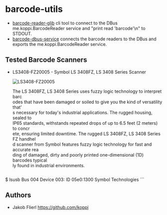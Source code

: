 # barcode-utils

* [barcode-reader-glib](barcode-utils/blob/master/barcode-reader-glib)	cli tool to connect to the DBus me.koppi.BarcodeReader service and "print read 'barcode'\n" to STDOUT.
* [barcode-dbus-service](barcode-utils/blob/master/barcode-dbus-service)	connects the barcode readers to the DBus and exports the me.koppi.BarcodeReader service.

## Tested Barcode Scanners

 *  LS3408-FZ20005 - Symbol LS 3408FZ, LS 3408 Series Scanner

    ![LS3408-FZ20005](https://raw.github.com/koppi/barcode-utils/master/barcode\-scanners/LS3408-FZ20005.png "Symbol LS 3408FZ, LS 3408 Series Scanner")

    The LS 3408FZ, LS 3408 Series uses fuzzy logic technology to interpret barc\
odes that have been damaged or soiled to give you the kind of versatility that'\
s necessary for today's industrial applications. The rugged housing, sealed to \
IP65 standards, withstands repeated drops of up to 6.5 feet (2 meters) to concr\
ete, ensuring limited downtime. The rugged LS 3408FZ, LS 3408 Series FZ handhel\
d scanner from Symbol features fuzzy logic technology for fast and accurate rea\
ding of damaged, dirty and poorly printed one-dimensional (1D) barcodes typical\
ly found in industrial environments.

    ```
$ lsusb
Bus 004 Device 003: ID 05e0:1300 Symbol Technologies
    ``` 

## Authors

 * Jakob Flierl https://github.com/koppi
